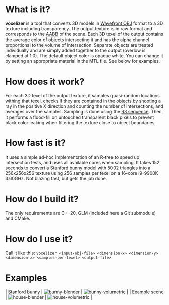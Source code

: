 # What is it?
**voxelizer** is a tool that converts 3D models in [Wavefront OBJ](https://en.wikipedia.org/wiki/Wavefront_.obj_file) format to a 3D texture including transparency. The output texture is in raw format and corresponds to the [AABB](https://en.wikipedia.org/wiki/Minimum_bounding_box#Axis-aligned_minimum_bounding_box) of the scene. Each 3D texel of the output contains the average color of objects intersecting it and has the alpha channel proportional to the volume of intersection. Separate objects are treated individually and are simply added together to the output (overlow is clamped at 1.0).
The default object color is opaque white. You can change it by setting an appropriate material in the MTL file.
See below for examples.
# How does it work?
For each 3D texel of the output texture, it samples quasi-random locations withing that texel, checks if they are contained in the objects by shooting a ray in the positive X direction and counting the number of intersections, and averages over the samples. Sampling is done using the [R3 sequence](http://extremelearning.com.au/unreasonable-effectiveness-of-quasirandom-sequences).
Then, it performs a flood-fill on untouched transparent black pixels to prevent black color leaking when filtering the texture close to object boundaries.
# How fast is it?
It uses a simple ad-hoc implementation of an R-tree to speed up intersection tests, and uses all available cores when sampling. It takes 152 seconds to convert a Stanford bunny model with 5002 triangles into a 256x256x256 texture using 256 samples per texel on a 16-core i9-9900K 3.60GHz. Not blazing fast, but gets the job done.
# How do I build it?
The only requirements are C++20, GLM (included here a Git submodule) and CMake.
# How do I use it?
Call it like this:
`voxelizer <input-obj-file> <dimension-x> <dimension-y> <dimension-z> <samples-per-texel> <output-file>`
# Examples
| Stanford bunny | ![bunny-blender](https://github.com/lisyarus/voxelizer/blob/main/examples/bunny/bunny-blender.png?raw=true) | ![bunny-volumetric](https://github.com/lisyarus/voxelizer/blob/main/examples/bunny/bunny-volumetric.png?raw=true) |
| Example scene | ![house-blender](https://github.com/lisyarus/voxelizer/blob/main/examples/house/house-blender.png?raw=true) | ![house-volumetric](https://github.com/lisyarus/voxelizer/blob/main/examples/house/house-volumetric.png?raw=true) |
